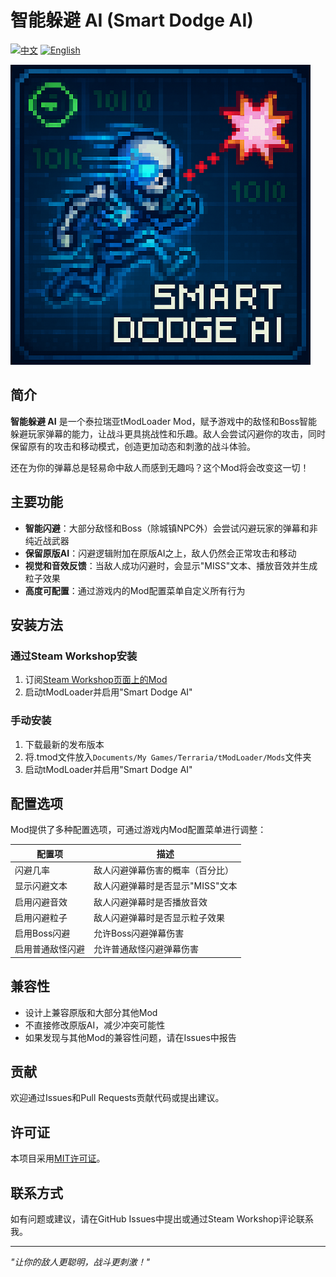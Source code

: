 # 智能躲避 AI (Smart Dodge AI)

[![中文](https://img.shields.io/badge/语言-中文-red)](README.md) [![English](https://img.shields.io/badge/Language-English-blue)](README_EN.md)

![Mod Logo](icon_workshop.png)

## 简介

**智能躲避 AI** 是一个泰拉瑞亚tModLoader Mod，赋予游戏中的敌怪和Boss智能躲避玩家弹幕的能力，让战斗更具挑战性和乐趣。敌人会尝试闪避你的攻击，同时保留原有的攻击和移动模式，创造更加动态和刺激的战斗体验。

还在为你的弹幕总是轻易命中敌人而感到无趣吗？这个Mod将会改变这一切！

## 主要功能

- **智能闪避**：大部分敌怪和Boss（除城镇NPC外）会尝试闪避玩家的弹幕和非纯近战武器
- **保留原版AI**：闪避逻辑附加在原版AI之上，敌人仍然会正常攻击和移动
- **视觉和音效反馈**：当敌人成功闪避时，会显示"MISS"文本、播放音效并生成粒子效果
- **高度可配置**：通过游戏内的Mod配置菜单自定义所有行为

## 安装方法

### 通过Steam Workshop安装
1. 订阅[Steam Workshop页面上的Mod](https://steamcommunity.com/sharedfiles/filedetails/?id=3458598925)
2. 启动tModLoader并启用"Smart Dodge AI"

### 手动安装
1. 下载最新的发布版本
2. 将.tmod文件放入`Documents/My Games/Terraria/tModLoader/Mods`文件夹
3. 启动tModLoader并启用"Smart Dodge AI"

## 配置选项

Mod提供了多种配置选项，可通过游戏内Mod配置菜单进行调整：

| 配置项 | 描述 |
|--------|------|
| 闪避几率 | 敌人闪避弹幕伤害的概率（百分比） |
| 显示闪避文本 | 敌人闪避弹幕时是否显示"MISS"文本 |
| 启用闪避音效 | 敌人闪避弹幕时是否播放音效 |
| 启用闪避粒子 | 敌人闪避弹幕时是否显示粒子效果 |
| 启用Boss闪避 | 允许Boss闪避弹幕伤害 |
| 启用普通敌怪闪避 | 允许普通敌怪闪避弹幕伤害 |

## 兼容性

- 设计上兼容原版和大部分其他Mod
- 不直接修改原版AI，减少冲突可能性
- 如果发现与其他Mod的兼容性问题，请在Issues中报告

## 贡献

欢迎通过Issues和Pull Requests贡献代码或提出建议。

## 许可证

本项目采用[MIT许可证](LICENSE)。

## 联系方式

如有问题或建议，请在GitHub Issues中提出或通过Steam Workshop评论联系我。

---

*"让你的敌人更聪明，战斗更刺激！"*
